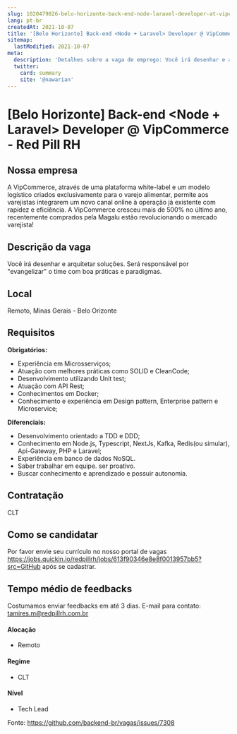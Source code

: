 ```yaml
---
slug: 1020479826-belo-horizonte-back-end-node-laravel-developer-at-vipcommerce-red-pill-rh
lang: pt-br
createdAt: 2021-10-07
title: '[Belo Horizonte] Back-end <Node + Laravel> Developer @ VipCommerce - Red Pill RH - Vaga de Emprego'
sitemap:
  lastModified: 2021-10-07
meta:
  description: 'Detalhes sobre a vaga de emprego: Você irá desenhar e arquitetar soluções. Será responsável por "evangelizar" o time com boa práticas e paradigmas.'
  twitter:
    card: summary
    site: '@nawarian'
---
```


# [Belo Horizonte] Back-end <Node + Laravel> Developer @ VipCommerce - Red Pill RH

## Nossa empresa

A VipCommerce, através de uma plataforma white-label e um modelo logístico criados exclusivamente para o varejo alimentar, permite aos varejistas integrarem um novo canal online à operação já existente com rapidez e eficiência. A VipCommerce cresceu mais de 500% no último ano, recentemente comprados pela Magalu estão revolucionando o mercado varejista!

## Descrição da vaga

Você irá desenhar e arquitetar soluções. Será responsável por "evangelizar" o time com boa práticas e paradigmas.

## Local

Remoto, Minas Gerais - Belo Orizonte

## Requisitos

**Obrigatórios:**
- Experiência em Microsserviços;
- Atuação com melhores práticas como SOLID e CleanCode;
- Desenvolvimento utilizando Unit test;
- Atuação com API Rest;
- Conhecimentos em Docker;
- Conhecimento e experiência em Design pattern, Enterprise pattern e Microservice;

**Diferenciais:**
- Desenvolvimento orientado a TDD e DDD;
- Conhecimento em Node.js, Typescript, NextJs, Kafka, Redis(ou simular), Api-Gateway, PHP e Laravel;
- Experiência em banco de dados NoSQL.
- Saber trabalhar em equipe. ser proativo.
- Buscar conhecimento e aprendizado e possuir autonomia.

## Contratação

CLT

## Como se candidatar

Por favor envie seu currículo no nosso portal de vagas https://jobs.quickin.io/redpillrh/jobs/613f90346e8e8f0013957bb5?src=GitHub após se cadastrar.

## Tempo médio de feedbacks

Costumamos enviar feedbacks em até 3 dias.
E-mail para contato: tamires.m@redpillrh.com.br

#### Alocação
- Remoto

#### Regime
- CLT

#### Nível
- Tech Lead




Fonte: https://github.com/backend-br/vagas/issues/7308